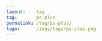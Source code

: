 ```yaml
---
layout:    tag
tag:       ps-plus
permalink: /tag/ps-plus/
logo:      /imgs/tags/ps-plus.png
---
```

